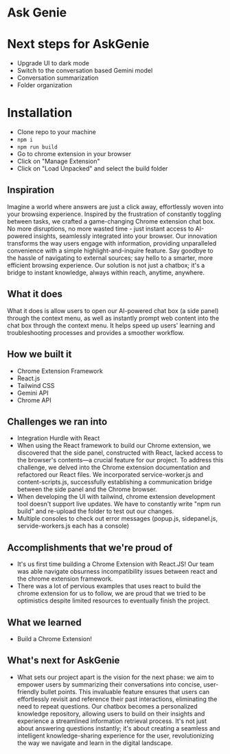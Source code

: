 # Ask Genie

# Next steps for AskGenie
- Upgrade UI to dark mode
- Switch to the conversation based Gemini model 
- Conversation summarization 
- Folder organization 


# Installation
- Clone repo to your machine
- `npm i`
- `npm run build`
- Go to chrome extension in your browser
- Click on "Manage Extension"
- Click on "Load Unpacked" and select the build folder

## Inspiration
Imagine a world where answers are just a click away, effortlessly woven into your browsing experience. Inspired by the frustration of constantly toggling between tasks, we crafted a game-changing Chrome extension chat box. No more disruptions, no more wasted time - just instant access to AI-powered insights, seamlessly integrated into your browser. Our innovation transforms the way users engage with information, providing unparalleled convenience with a simple highlight-and-inquire feature. Say goodbye to the hassle of navigating to external sources; say hello to a smarter, more efficient browsing experience. Our solution is not just a chatbox; it's a bridge to instant knowledge, always within reach, anytime, anywhere.

## What it does
What it does is allow users to open our AI-powered chat box (a side panel) through the context menu, as well as instantly prompt web content into the chat box through the context menu. It helps speed up users' learning and troubleshooting processes and provides a smoother workflow.

## How we built it
- Chrome Extension Framework
- React.js
- Tailwind CSS
- Gemini API
- Chrome API

## Challenges we ran into
- Integration Hurdle with React
- When using the React framework to build our Chrome extension, we discovered that the side panel, constructed with React, lacked access to the browser's contents—a crucial feature for our project. To address this challenge, we delved into the Chrome extension documentation and refactored our React files. We incorporated service-worker.js and content-scripts.js, successfully establishing a communication bridge between the side panel and the Chrome browser.
- When developing the UI with tailwind, chrome extension development tool doesn't support live updates. We have to constantly write "npm run build" and re-upload the folder to test out our changes.
- Multiple consoles to check out error messages (popup.js, sidepanel.js, servide-workers.js each has a console)

## Accomplishments that we're proud of
- It's us first time building a Chrome Extension with React.JS! Our team was able navigate obsurness incompatibility issues between react and the chrome extension framework.
- There was a lot of pervious examples that uses react to build the chrome extension for us to follow, we are proud that we tried to be optimistics despite limited resources to eventually finish the project.

## What we learned
- Build a Chrome Extension!

## What's next for AskGenie
- What sets our project apart is the vision for the next phase: we aim to empower users by summarizing their conversations into concise, user-friendly bullet points. This invaluable feature ensures that users can effortlessly revisit and reference their past interactions, eliminating the need to repeat questions. Our chatbox becomes a personalized knowledge repository, allowing users to build on their insights and experience a streamlined information retrieval process. It's not just about answering questions instantly; it's about creating a seamless and intelligent knowledge-sharing experience for the user, revolutionizing the way we navigate and learn in the digital landscape.
